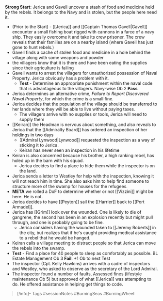 **Strong Start:** Jerica and Gavell uncover a stash of food and medicine held by the rebels.  It belongs to the Navy and is stolen, but the people here need it.
- (Prior to the Start) - [[Jerica]] and [[Captain Thomas Gavell|Gavell]] encounter a small fishing boat rigged with cannons in a farce of a navy ship.  They easily overcome it and take its crew prisoner.  The crew reveals that their families are on a nearby island (where Gavell has just gone to hunt rebels.)
- Gavell finds a cache of stolen food and medicine in a hole behind the village along with some weapons and powder
- the villagers know that it is there and have been eating the supplies since their agriculture is failing
- Gavell wants to arrest the villagers for unauthorized possession of Naval Property.  Jerica obviously has a problem with it.
	- **Test** - Determine an appropriate punishment within the naval code that is advantageous to the villagers.  Navy-wise Ob 2 **Pass**
- Jerica determines an alternative crime, *Failure to Report Discovered Naval Property*, for which the crime is a small fine.
- Jerica decides that the population of the village should be transferred to her lands where they will be able to live without paying taxes.
	- The villagers arrive with no supplies or tools, Jerica will need to supply them
- [[Keiran]] the Headman is nervous about something, and also reveals to Jerica that the [[Admiralty Board]] has ordered an inspection of her holdings in two days
	- [[Admiral Lynwood|Lynwood]] requested the inspection as a way of sticking it to Jerica.
	- Keiran has never seen an inspection in his lifetime
- Keiran is also concerned because his brother, a high ranking rebel, has holed up in the barn with his squad.
	- Jerica decides to find a place to hide them while the inspector is on the land.
- Jerica sends a letter to Westley for help with the inspection,  knowing it will not reach him in time.  She also asks him to help find someone to structure more of the swamp for houses for the refugees.
- **META** we rolled a DoF to determine whether or not [[Vizzini]] might be here.  He is not.
- Jerica decides to have [[Peyton]] sail the [[Harrier]] back to [[Port Armadel]].
- Jerica has [[Grim]] look over the wounded.  One is likely to die of gangrene, the second has been in an explosion recently but might pull through, and one is probably going to be fine.
	- Jerica considers having the wounded taken to [[Jeremy Roberts]] in the city, but realizes that if he's caught providing medical assistance to a rebel that he would be hanged.
- Keiran calls a village meeting to distract people so that Jerica can move the rebels into the swamp.
- **Test** - Find a place for 40 people to sleep as comfortably as possible.  BL Estate Management Ob 3 **Fail**.  +1 Ob to next Test
- The inspector (Cpt. Kelly Hawkins) arrives with a cadre of inspectors and Westley, who asked to observe as the secretary of the Lord Admiral.
- The inspector found a number of faults, Assessed fines (lifestyle maintenance Ob 5) but approved of what [[Jerica]] was attempting to do.  He offered assistance in helping get things to code.

> [!info]- Tags
> #sessionNotes #BurningSeas #BurningWheel 

